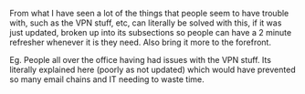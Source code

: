 From what I have seen a lot of the things that people seem to have trouble with, such as the VPN stuff, etc, can literally be solved with this, if it was just updated, broken up into its subsections so people can have a 2 minute refresher whenever it is they need. Also bring it more to the forefront.

Eg. People all over the office having had issues with the VPN stuff. Its literally explained here (poorly as not updated) which would have prevented so many email chains and IT needing to waste time.